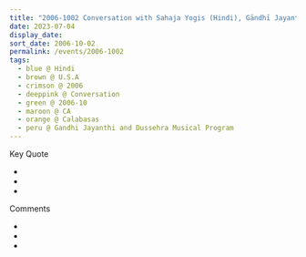 ```yaml
---
title: "2006-1002 Conversation with Sahaja Yogis (Hindi), Gāndhī Jayanti and Dussehra Musical Program, Calabasas (38 kms W of Los Angeles), CA, U.S.A."
date: 2023-07-04
display_date: 
sort_date: 2006-10-02
permalink: /events/2006-1002
tags:
  - blue @ Hindi
  - brown @ U.S.A
  - crimson @ 2006
  - deeppink @ Conversation
  - green @ 2006-10
  - maroon @ CA
  - orange @ Calabasas
  - peru @ Gandhi Jayanthi and Dussehra Musical Program
---
```


<div class="main">
  <div class="wave-list">
    <div class="title">
      <div class="text" style="--color: green">
        Key Quote
      </div>
    </div>
    <ul class="list">
        <li class="item" data-color-BlanchedAlmond>
        </li>
        <li class="item" style="--color: Lavender">
        </li>
        <li class="item" style="--color: BlanchedAlmond">
        </li>
      </ul>
  </div>
</div>

<div class="main">
  <div class="wave-list">
    <div class="title">
      <div class="text" style="--color: green">
        Comments
      </div>
    </div>
    <ul class="list">
        <li class="item" data-color-Ivory>
        </li>
        <li class="item" style="--color: PaleTurquiose">
        </li>
        <li class="item" style="--color: Ivory">
        </li>
      </ul>
  </div>
</div>